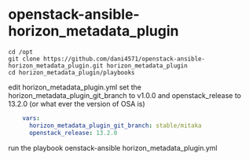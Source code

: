 # openstack-ansible-horizon_metadata_plugin
    cd /opt
    git clone https://github.com/dani4571/openstack-ansible-horizon_metadata_plugin.git horizon_metadata_plugin
    cd horizon_metadata_plugin/playbooks
    
edit horizon_metadata_plugin.yml set the horizon_metadata_plugin_git_branch to v1.0.0 and openstack_release to 13.2.0 (or what ever the version of OSA is)
```yaml
    vars:
      horizon_metadata_plugin_git_branch: stable/mitaka
      openstack_release: 13.2.0
```
run the playbook
      oenstack-ansible horizon_metadata_plugin.yml
